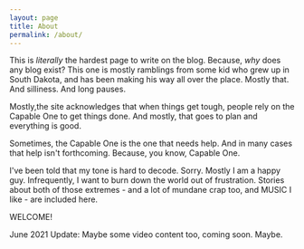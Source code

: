 ```yaml
---
layout: page
title: About
permalink: /about/
---
```


This is *literally* the hardest page to write on the blog. Because, *why* does any blog exist? This one is mostly ramblings from some kid who grew up in South Dakota, and has been making his way all over the place. Mostly that. And silliness. And long pauses.

Mostly,the site acknowledges that when things get tough, people rely on the Capable One to get things done. And mostly, that goes to plan and everything is good.

Sometimes, the Capable One is the one that needs help. And in many cases that help isn't forthcoming. Because, you know, Capable One.

I've been told that my tone is hard to decode. Sorry. Mostly I am a happy guy. Infrequently, I want to burn down the world out of frustration. Stories about both of those extremes - and a lot of mundane crap too, and MUSIC I like - are included here.

WELCOME!

June 2021 Update: Maybe some video content too, coming soon. Maybe.
